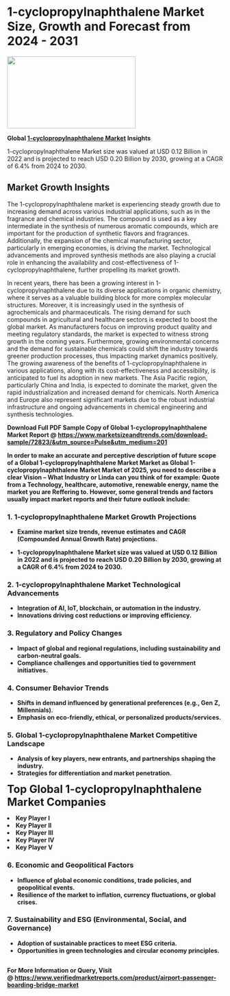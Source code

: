 <H1>1-cyclopropylnaphthalene Market Size, Growth and Forecast from 2024 - 2031</H1><img class="aligncenter size-medium wp-image-584254" src="https://thirdeyenews.in/wp-content/uploads/2024/09/Global-Market-Research-300x168.jpeg" alt="" width="300" height="168" /><p><strong>Global&nbsp;<a href="https://www.marketsizeandtrends.com/download-sample/72823/&amp;utm_source=Pulse&amp;utm_medium=201">1-cyclopropylnaphthalene Market</a> Insights</strong></p><p>1-cyclopropylnaphthalene Market size was valued at USD 0.12 Billion in 2022 and is projected to reach USD 0.20 Billion by 2030, growing at a CAGR of 6.4% from 2024 to 2030.</p><p><h2>Market Growth Insights</h2> <p>The 1-cyclopropylnaphthalene market is experiencing steady growth due to increasing demand across various industrial applications, such as in the fragrance and chemical industries. The compound is used as a key intermediate in the synthesis of numerous aromatic compounds, which are important for the production of synthetic flavors and fragrances. Additionally, the expansion of the chemical manufacturing sector, particularly in emerging economies, is driving the market. Technological advancements and improved synthesis methods are also playing a crucial role in enhancing the availability and cost-effectiveness of 1-cyclopropylnaphthalene, further propelling its market growth.</p> <p><strong></strong></p> <p>In recent years, there has been a growing interest in 1-cyclopropylnaphthalene due to its diverse applications in organic chemistry, where it serves as a valuable building block for more complex molecular structures. Moreover, it is increasingly used in the synthesis of agrochemicals and pharmaceuticals. The rising demand for such compounds in agricultural and healthcare sectors is expected to boost the global market. As manufacturers focus on improving product quality and meeting regulatory standards, the market is expected to witness strong growth in the coming years. Furthermore, growing environmental concerns and the demand for sustainable chemicals could shift the industry towards greener production processes, thus impacting market dynamics positively. The growing awareness of the benefits of 1-cyclopropylnaphthalene in various applications, along with its cost-effectiveness and accessibility, is anticipated to fuel its adoption in new markets. The Asia Pacific region, particularly China and India, is expected to dominate the market, given the rapid industrialization and increased demand for chemicals. North America and Europe also represent significant markets due to the robust industrial infrastructure and ongoing advancements in chemical engineering and synthesis technologies. <p><strong></p><p><span class=""><strong>Download Full PDF Sample Copy of Global 1-cyclopropylnaphthalene Market Report</strong> @ <a href="https://www.marketsizeandtrends.com/download-sample/72823/&amp;utm_source=Pulse&amp;utm_medium=201" target="_blank">https://www.marketsizeandtrends.com/download-sample/72823/&amp;utm_source=Pulse&amp;utm_medium=201</a></span></p><p>In order to make an accurate and perceptive description of future scope of a Global&nbsp;1-cyclopropylnaphthalene Market Market as Global&nbsp;1-cyclopropylnaphthalene Market Market of 2025, you need to describe a clear Vision &ndash; What Industry or Linda can you think of for example: Quote from a Technology, healthcare, automotive, renewable energy, name the market you are Reffering to. However, some general trends and factors usually impact market reports and their future outlook include:</p><h3>1.&nbsp;<strong>1-cyclopropylnaphthalene Market Growth Projections</strong></h3><ul><li>Examine market size trends, revenue estimates and CAGR (Compounded Annual Growth Rate) projections.</li><li><p>1-cyclopropylnaphthalene Market size was valued at USD 0.12 Billion in 2022 and is projected to reach USD 0.20 Billion by 2030, growing at a CAGR of 6.4% from 2024 to 2030.</p></li></ul><h3>2.&nbsp;<strong>1-cyclopropylnaphthalene Market Technological Advancements</strong></h3><ul><li>Integration of AI, IoT, blockchain, or automation in the industry.</li><li>Innovations driving cost reductions or improving efficiency.</li></ul><h3>3.&nbsp;<strong>Regulatory and Policy Changes</strong></h3><ul><li>Impact of global and regional regulations, including sustainability and carbon-neutral goals.</li><li>Compliance challenges and opportunities tied to government initiatives.</li></ul><h3>4.&nbsp;<strong>Consumer Behavior Trends</strong></h3><ul><li>Shifts in demand influenced by generational preferences (e.g., Gen Z, Millennials).</li><li>Emphasis on eco-friendly, ethical, or personalized products/services.</li></ul><h3>5.&nbsp;<strong>Global 1-cyclopropylnaphthalene Market Competitive Landscape</strong></h3><ul><li>Analysis of key players, new entrants, and partnerships shaping the industry.</li><li>Strategies for differentiation and market penetration.</li></ul><p data-pm-slice="1 1 []"><span style="color: inherit; font-family: inherit; font-size: 25px;">Top Global 1-cyclopropylnaphthalene Market Companies</span></p><div class="" data-test-id=""><p><li>Key Player I</li><li> Key Player II</li><li> Key Player III</li><li> Key Player IV</li><li> Key Player V</li></p></div><h3>6.&nbsp;<strong>Economic and Geopolitical Factors</strong></h3><ul><li>Influence of global economic conditions, trade policies, and geopolitical events.</li><li>Resilience of the market to inflation, currency fluctuations, or global crises.</li></ul><h3>7.&nbsp;<strong>Sustainability and ESG (Environmental, Social, and Governance)</strong></h3><ul><li>Adoption of sustainable practices to meet ESG criteria.</li><li>Opportunities in green technologies and circular economy principles.</li></ul><h2><strong style="font-size: 14px;">For More Information or Query, Visit @&nbsp;</strong><a style="background-color: #ffffff; font-size: 14px;" href="https://www.marketsizeandtrends.com/report/1-cyclopropylnaphthalene-market/" target="_blank">https://www.verifiedmarketreports.com/product/airport-passenger-boarding-bridge-market</a></h2>
